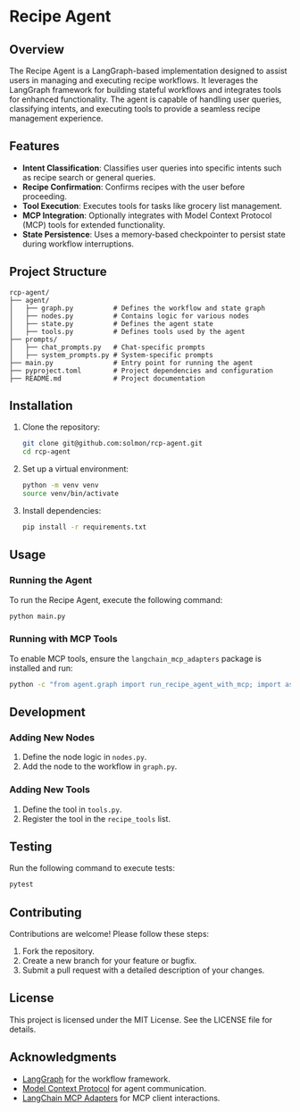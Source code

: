 # Recipe Agent

## Overview
The Recipe Agent is a LangGraph-based implementation designed to assist users in managing and executing recipe workflows. It leverages the LangGraph framework for building stateful workflows and integrates tools for enhanced functionality. The agent is capable of handling user queries, classifying intents, and executing tools to provide a seamless recipe management experience.

## Features
- **Intent Classification**: Classifies user queries into specific intents such as recipe search or general queries.
- **Recipe Confirmation**: Confirms recipes with the user before proceeding.
- **Tool Execution**: Executes tools for tasks like grocery list management.
- **MCP Integration**: Optionally integrates with Model Context Protocol (MCP) tools for extended functionality.
- **State Persistence**: Uses a memory-based checkpointer to persist state during workflow interruptions.

## Project Structure
```
rcp-agent/
├── agent/
│   ├── graph.py          # Defines the workflow and state graph
│   ├── nodes.py          # Contains logic for various nodes
│   ├── state.py          # Defines the agent state
│   ├── tools.py          # Defines tools used by the agent
├── prompts/
│   ├── chat_prompts.py   # Chat-specific prompts
│   ├── system_prompts.py # System-specific prompts
├── main.py               # Entry point for running the agent
├── pyproject.toml        # Project dependencies and configuration
├── README.md             # Project documentation
```

## Installation
1. Clone the repository:
   ```bash
   git clone git@github.com:solmon/rcp-agent.git
   cd rcp-agent
   ```
2. Set up a virtual environment:
   ```bash
   python -m venv venv
   source venv/bin/activate
   ```
3. Install dependencies:
   ```bash
   pip install -r requirements.txt
   ```

## Usage
### Running the Agent
To run the Recipe Agent, execute the following command:
```bash
python main.py
```

### Running with MCP Tools
To enable MCP tools, ensure the `langchain_mcp_adapters` package is installed and run:
```bash
python -c "from agent.graph import run_recipe_agent_with_mcp; import asyncio; asyncio.run(run_recipe_agent_with_mcp('Your query here'))"
```

## Development
### Adding New Nodes
1. Define the node logic in `nodes.py`.
2. Add the node to the workflow in `graph.py`.

### Adding New Tools
1. Define the tool in `tools.py`.
2. Register the tool in the `recipe_tools` list.

## Testing
Run the following command to execute tests:
```bash
pytest
```

## Contributing
Contributions are welcome! Please follow these steps:
1. Fork the repository.
2. Create a new branch for your feature or bugfix.
3. Submit a pull request with a detailed description of your changes.

## License
This project is licensed under the MIT License. See the LICENSE file for details.

## Acknowledgments
- [LangGraph](https://langchain.com/docs/langgraph) for the workflow framework.
- [Model Context Protocol](https://modelcontextprotocol.org/) for agent communication.
- [LangChain MCP Adapters](https://pypi.org/project/langchain-mcp-adapters/) for MCP client interactions.
